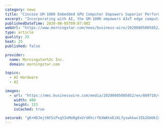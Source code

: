```yaml
---
category: news
title: "Cincoze GM-1000 Embedded GPU Computer Empowers Superior Performance for Machine Vision Applications"
excerpt: "Incorporating with AI, the GM-1000 empowers AIoT edge computing ... Taking advantage of the heterogeneous platform of CPU and GPU, GM-1000 tackles AIoT and machine learning tasks for intelligent ..."
publishedDateTime: 2020-08-05T09:07:00Z
webUrl: "https://www.morningstar.com/news/business-wire/20200805005052/cincoze-gm-1000-embedded-gpu-computer-empowers-superior-performance-for-machine-vision-applications"
type: article
quality: 25
heat: 25
published: false

provider:
  name: Morningstar%2c Inc.
  domain: morningstar.com

topics:
  - AI Hardware
  - AI

images:
  - url: "https://mms.businesswire.com/media/20200805005052/en/809710/4/05.jpg"
    width: 480
    height: 315
    isCached: true

secured: "gK+HDJmjtNt5iPxq5IeMoRg8xUrV6hcrfbXWAteEiKLfyswhkwc3Ib2GHdkIxXypMN9wY6fc4huAEc/WmNM3teQJ6VEcgEU4gXoTP+5uqhhEqqn5eGZMuPlk/3qtWcQOqO1ab629DZA/0uQjbhH9IezBY+J9G9B65tqcHOVxoa7DHsg8NsbIpc6ugIDJuHjVqlxv6AwJvN/ANz3s3pOSHhjRwqPFWkuD+YvgG3vehnpMROktugCpidC1IyhzC54SxoZvouoI9FXVFrkDk8h7eNbOHm0/N43rYY6JVJxSvcQN9c3DZhXLgg7YEZjM6c5gEuI2OahIey/n0XR76qnUQA==;Xl60bfJM3RNoACiaK+o2HQ=="
---
```


